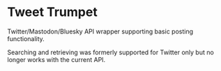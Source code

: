 # Tweet Trumpet

Twitter/Mastodon/Bluesky API wrapper supporting basic posting functionality.

Searching and retrieving was formerly supported for Twitter only but no longer works with the current API.
